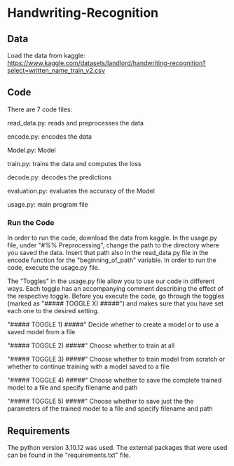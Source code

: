 # Handwriting-Recognition

## Data
Load the data from kaggle: https://www.kaggle.com/datasets/landlord/handwriting-recognition?select=written_name_train_v2.csv

## Code
There are 7 code files:

read_data.py: reads and preprocesses the data

encode.py: encodes the data

Model.py: Model 

train.py: trains the data and computes the loss

decode.py: decodes the predictions

evaluation.py: evaluates the accuracy of the Model

usage.py: main program file

### Run the Code
In order to run the code, download the data from kaggle. In the usage.py file, under "#%% Preprocessing", change the path to the directory where you saved the data. Insert that path also in the read_data.py file in the encode function for the "beginning_of_path" variable. In order to run the code, execute the usage.py file.

The "Toggles" in the usage.py file allow you to use our code in different ways. Each toggle has an accompanying comment describing the effect of the respective toggle. Before you execute the code, go through the toggles (marked as "##### TOGGLE X) #####") and makes sure that you have set each one to the desired setting.

"##### TOGGLE 1) #####"
Decide whether to create a model or to use a saved model from a file

"##### TOGGLE 2) #####"
Choose whether to train at all

"##### TOGGLE 3) #####"
Choose whether to train model from scratch or whether to continue training with a model saved to a file

"##### TOGGLE 4) #####"
Choose whether to save the complete trained model to a file and specify filename and path

"##### TOGGLE 5) #####"
Choose whether to save just the the parameters of the trained model to a file and specify filename and path

## Requirements
The python version 3.10.12 was used. The external packages that were used can be found in the "requirements.txt" file.
